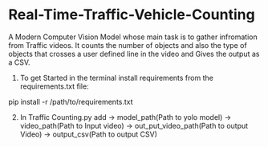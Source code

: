 # Real-Time-Traffic-Vehicle-Counting
A Modern Computer Vision Model whose main task is to gather infromation from Traffic videos. It counts the number of objects and also the type of objects that crosses a user defined line in the video and Gives the output as a CSV.

1) To get Started in the terminal install requirements from the requirements.txt file:

pip install -r /path/to/requirements.txt

2) In Traffic Counting.py add
    -> model_path(Path to yolo model)
    -> video_path(Path to Input video)
    -> out_put_video_path(Path to output Video)
    -> output_csv(Path to output CSV)